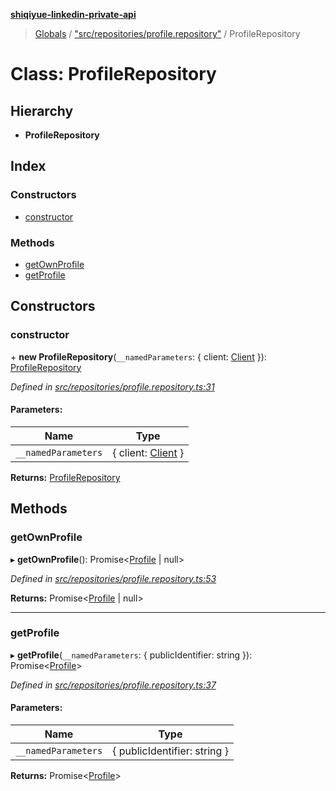 **[shiqiyue-linkedin-private-api](../README.md)**

> [Globals](../globals.md) / ["src/repositories/profile.repository"](../modules/_src_repositories_profile_repository_.md) / ProfileRepository

# Class: ProfileRepository

## Hierarchy

* **ProfileRepository**

## Index

### Constructors

* [constructor](_src_repositories_profile_repository_.profilerepository.md#constructor)

### Methods

* [getOwnProfile](_src_repositories_profile_repository_.profilerepository.md#getownprofile)
* [getProfile](_src_repositories_profile_repository_.profilerepository.md#getprofile)

## Constructors

### constructor

\+ **new ProfileRepository**(`__namedParameters`: { client: [Client](_src_core_client_.client.md)  }): [ProfileRepository](_src_repositories_profile_repository_.profilerepository.md)

*Defined in [src/repositories/profile.repository.ts:31](https://github.com/eilonmore/linkedin-private-api/blob/20fd7f3/src/repositories/profile.repository.ts#L31)*

#### Parameters:

Name | Type |
------ | ------ |
`__namedParameters` | { client: [Client](_src_core_client_.client.md)  } |

**Returns:** [ProfileRepository](_src_repositories_profile_repository_.profilerepository.md)

## Methods

### getOwnProfile

▸ **getOwnProfile**(): Promise<[Profile](../interfaces/_src_entities_profile_entity_.profile.md) \| null\>

*Defined in [src/repositories/profile.repository.ts:53](https://github.com/eilonmore/linkedin-private-api/blob/20fd7f3/src/repositories/profile.repository.ts#L53)*

**Returns:** Promise<[Profile](../interfaces/_src_entities_profile_entity_.profile.md) \| null\>

___

### getProfile

▸ **getProfile**(`__namedParameters`: { publicIdentifier: string  }): Promise<[Profile](../interfaces/_src_entities_profile_entity_.profile.md)\>

*Defined in [src/repositories/profile.repository.ts:37](https://github.com/eilonmore/linkedin-private-api/blob/20fd7f3/src/repositories/profile.repository.ts#L37)*

#### Parameters:

Name | Type |
------ | ------ |
`__namedParameters` | { publicIdentifier: string  } |

**Returns:** Promise<[Profile](../interfaces/_src_entities_profile_entity_.profile.md)\>
